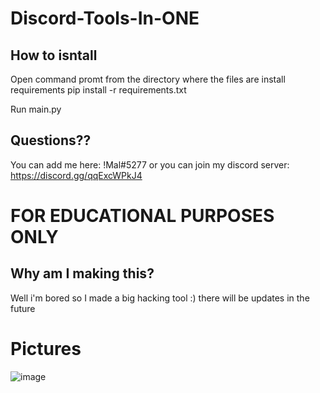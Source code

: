 # Discord-Tools-In-ONE

## How to isntall
Open command promt from the directory where the files are
install requirements
pip install -r requirements.txt

Run main.py

## Questions??
You can add me here: !Mal#5277
or you can join my discord server: https://discord.gg/qqExcWPkJ4

# FOR EDUCATIONAL PURPOSES ONLY

## Why am I making this?
Well i'm bored so I made a big hacking tool :) there will be updates in the future

# Pictures

![image](https://user-images.githubusercontent.com/93126019/147369785-d4ae26ae-ec00-4ced-8104-f04aab82736d.png)
